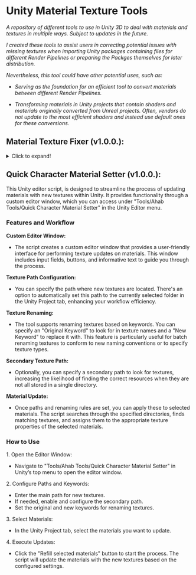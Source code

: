 # Unity Material Texture Tools

_A repository of different tools to use in Unity 3D to deal with materials and textures in multiple ways. Subject to updates in the future._

_I created these tools to assist users in correcting potential issues with missing textures when importing Unity packages containing files for different Render Pipelines or preparing the Packges themselves for later distribution._

_Nevertheless, this tool could have other potential uses, such as:_

* _Serving as the foundation for an efficient tool to convert materials between different Render Pipelines._

* _Transforming materials in Unity projects that contain shaders and materials originally converted from Unreal projects. Often, vendors do not update to the most efficient shaders and instead use default ones for these conversions._

## **Material Texture Fixer (v1.0.0.):**

<details>
  <summary>Click to expand!</summary>


This Unity editor script, is crafted to simplify the process of managing and restoring material textures in Unity projects. Accessible through "Tools/Ahab Tools/Material Texture Fixer" in the Unity Editor, this script provides a structured approach to saving and refilling textures for materials. 

### **Features and Workflow**

**Custom Editor Window:**

* A user-friendly interface is presented within a custom editor window. This interface includes buttons, labels, and information boxes that guide you through the texture management process.

**Saving Textures' Paths:**

* You can save the paths of all textures associated with selected materials into a JSON file. This file is stored in the same location as the materials, making it easy to track and manage texture information.

**Refilling Textures from JSON:**

* If materials are selected and a corresponding JSON file is available in the same directory, the script can read this file to reassign the appropriate textures to the materials based on the saved data. This functionality ensures consistency and simplifies the process of texture management across different sessions or projects.

### **How to Use**

1\. Open the Editor Window:

* Navigate to "Tools/Ahab Tools/Material Texture Fixer" in Unity’s top menu to open the editor window.

2\. Step 1: Save Textures' Paths:

* Click the "Store paths into JSON" button after selecting the materials in the Project tab. This action will register and store the paths of all textures related to the selected materials in a JSON file.

3\. Step 2: Refill Textures:

* With materials selected and the JSON file in place, press the "Refill Materials" button. The script will automatically assign the textures according to the data in the JSON file, effectively restoring the original texture settings of the materials.
</details>

## **Quick Character Material Setter (v1.0.0.):**

This Unity editor script,  is designed to streamline the process of updating materials with new textures within Unity. It provides functionality through a custom editor window, which you can access under "Tools/Ahab Tools/Quick Character Material Setter" in the Unity Editor menu. 

### **Features and Workflow**

**Custom Editor Window:**

* The script creates a custom editor window that provides a user-friendly interface for performing texture updates on materials. This window includes input fields, buttons, and informative text to guide you through the process.

**Texture Path Configuration:**

* You can specify the path where new textures are located. There's an option to automatically set this path to the currently selected folder in the Unity Project tab, enhancing your workflow efficiency.

**Texture Renaming:**

* The tool supports renaming textures based on keywords. You can specify an "Original Keyword" to look for in texture names and a "New Keyword" to replace it with. This feature is particularly useful for batch renaming textures to conform to new naming conventions or to specify texture types.

**Secondary Texture Path:**

* Optionally, you can specify a secondary path to look for textures, increasing the likelihood of finding the correct resources when they are not all stored in a single directory.

**Material Update:**

* Once paths and renaming rules are set, you can apply these to selected materials. The script searches through the specified directories, finds matching textures, and assigns them to the appropriate texture properties of the selected materials.

### **How to Use**

1\. Open the Editor Window:

* Navigate to "Tools/Ahab Tools/Quick Character Material Setter" in Unity’s top menu to open the editor window.

2\. Configure Paths and Keywords:

* Enter the main path for new textures.
* If needed, enable and configure the secondary path.
* Set the original and new keywords for renaming textures.

3\. Select Materials:

* In the Unity Project tab, select the materials you want to update.

4\. Execute Updates:

* Click the "Refill selected materials" button to start the process. The script will update the materials with the new textures based on the configured settings.




